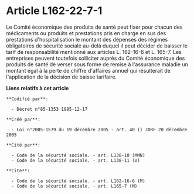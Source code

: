 # Article L162-22-7-1

Le Comité économique des produits de santé peut fixer pour chacun des médicaments ou produits et prestations pris en charge
en sus des prestations d'hospitalisation le montant des dépenses des régimes obligatoires de sécurité sociale au-delà duquel
il peut décider de baisser le tarif de responsabilité mentionné aux articles L. 162-16-6 et L. 165-7. Les entreprises peuvent
toutefois solliciter auprès du Comité économique des produits de santé de verser sous forme de remise à l'assurance maladie
un montant égal à la perte de chiffre d'affaires annuel qui résulterait de l'application de la décision de baisse tarifaire.

**Liens relatifs à cet article**

	**Codifié par**:

	  - Décret n°85-1353 1985-12-17

	**Créé par**:

	  - Loi n°2005-1579 du 19 décembre 2005 - art. 40 () JORF 20 décembre 2005

	**Cité par**:

	  - Code de la sécurité sociale. - art. L138-10 (MMN)
	  - Code de la sécurité sociale. - art. L138-11 (V)

	**Cite**:

	  - Code de la sécurité sociale. - art. L162-16-6 (M)
	  - Code de la sécurité sociale. - art. L165-7 (M)
